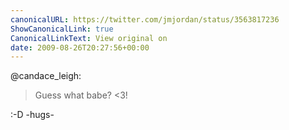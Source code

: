 ```yaml
---
canonicalURL: https://twitter.com/jmjordan/status/3563817236
ShowCanonicalLink: true
CanonicalLinkText: View original on
date: 2009-08-26T20:27:56+00:00
---
```

@candace_leigh:

> Guess what babe? &lt;3!

:-D -hugs-
